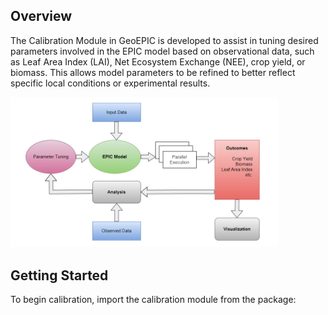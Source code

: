 ## Overview
The Calibration Module in GeoEPIC is developed to assist in tuning desired parameters involved in the EPIC model based on observational data, such as Leaf Area Index (LAI), Net Ecosystem Exchange (NEE), crop yield, or biomass. This allows model parameters to be refined to better reflect specific local conditions or experimental results.

<img src="../assets/calibration.png" alt="calibration" width="85%"/>

## Getting Started

To begin calibration, import the calibration module from the package:

